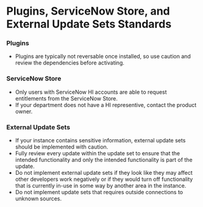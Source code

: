 # Plugins, ServiceNow Store, and External Update Sets Standards

### Plugins

-   Plugins are typically not reversable once installed, so use caution and review the dependencies before activating.

### ServiceNow Store

-   Only users with ServiceNow HI accounts are able to request entitlements from the ServiceNow Store.
-   If your department does not have a HI representive, contact the product owner.

### External Update Sets

-   If your instance contains sensitive information, external update sets should be implemented with caution.
-   Fully review every update within the update set to ensure that the intended functionality and only the intended functionality is part of the update.
-   Do not implement external update sets if they look like they may affect other developers work negatively or if they would turn off functionality that is currently in-use in some way by another area in the instance.
-   Do not implement update sets that requires outside connections to unknown sources.